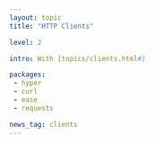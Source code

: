 ```yaml
---
layout: topic
title: "HTTP Clients"

level: 2

intro: With [topics/clients.html#]

packages:
 - hyper
 - curl
 - ease
 - requests

news_tag: clients
---
```

